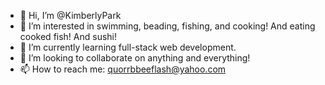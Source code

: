 - 👋 Hi, I’m @KimberlyPark
- 👀 I’m interested in swimming, beading, fishing, and cooking! And eating cooked fish! And sushi!
- 🌱 I’m currently learning full-stack web development.
- 💞️ I’m looking to collaborate on anything and everything!
- 📫 How to reach me: quorrbbeeflash@yahoo.com

<!---
KimberlyPark/KimberlyPark is a ✨ special ✨ repository because its `README.md` (this file) appears on your GitHub profile.
You can click the Preview link to take a look at your changes.
--->
